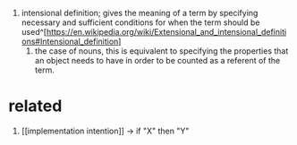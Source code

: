 1. intensional definition; gives the meaning of a term by specifying necessary and sufficient conditions for when the term should be used^[https://en.wikipedia.org/wiki/Extensional_and_intensional_definitions#Intensional_definition]
	1. the case of nouns, this is equivalent to specifying the properties that an object needs to have in order to be counted as a referent of the term.

# related
1. [[implementation intention]] → if "X" then "Y"